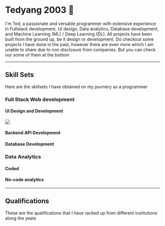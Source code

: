 # Tedyang 2003 👋

I'm Ted, a passionate and versatile programmer with extensive experience in Fullstack development, UI design, Data analytics, Database development, and Machine Learning (ML) / Deep Learning (DL). All projects have been built from the ground up, be it design or development. Do checkout some projects I have done in the past, however there are even more which I am unable to share due to non disclosure from companies. But you can check our some of them at the bottom

<hr />

## Skill Sets
Here are the skillsets I have obtained on my journery as a programmer

### Full Stack Web development
#### UI Design and Development 
<img src="https://upload.wikimedia.org/wikipedia/commons/thumb/6/61/HTML5_logo_and_wordmark.svg/512px-HTML5_logo_and_wordmark.svg.png"/>

#### Backend API Development

#### Database Development


### Data Analytics 
#### Coded

#### No-code analytics


<hr />

## Qualifications
These are the qualifications that I have racked up from different institutions along the yeats